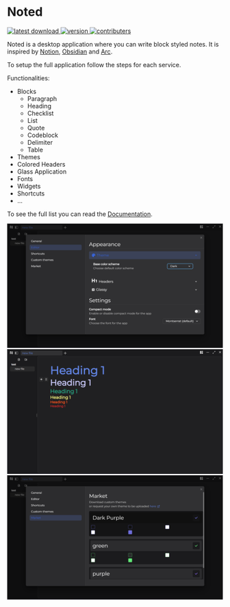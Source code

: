 # Noted
<div>
  <a href="https://github.com/BryanVanWinnendael/noted/releases/latest">
      <img src="https://img.shields.io/github/downloads/BryanVanWinnendael/noted/total" alt="latest download">
  </a>
  <a href="https://github.com/BryanVanWinnendael/noted/releases/latest">
      <img src="https://img.shields.io/github/v/release/BryanVanWinnendael/noted" alt="version">
  </a>
  <a href="">
    <img src="https://img.shields.io/github/contributors/BryanVanWinnendael/noted" alt="contributers">
  </a>
</div>

Noted is a desktop application where you can write block styled notes. It is inspired by [Notion](https://www.notion.so/), [Obsidian](https://obsidian.md/) and [Arc](https://arc.net/).

To setup the full application follow the steps for each service.

Functionalities:
  - Blocks
    - Paragraph
    - Heading
    - Checklist
    - List
    - Quote
    - Codeblock
    - Delimiter
    - Table
  - Themes
  - Colored Headers
  - Glass Application
  - Fonts
  - Widgets
  - Shortcuts
  - ...

To see the full list you can read the [Documentation](https://write-noted.vercel.app/docs).

![dark theme](./client/src/assets/images/theme/dark.svg)
![headers](./client/src/assets/images/headers/headers_text.svg)
![market](./client/src/assets/images/theme/market.svg)
